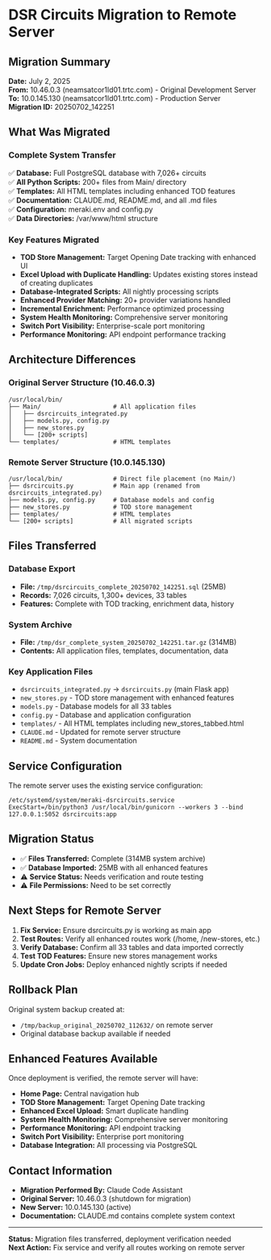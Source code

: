# DSR Circuits Migration to Remote Server

## Migration Summary
**Date:** July 2, 2025  
**From:** 10.46.0.3 (neamsatcor1ld01.trtc.com) - Original Development Server  
**To:** 10.0.145.130 (neamsatcor1ld01.trtc.com) - Production Server  
**Migration ID:** 20250702_142251  

## What Was Migrated

### Complete System Transfer
✅ **Database:** Full PostgreSQL database with 7,026+ circuits  
✅ **All Python Scripts:** 200+ files from Main/ directory  
✅ **Templates:** All HTML templates including enhanced TOD features  
✅ **Documentation:** CLAUDE.md, README.md, and all .md files  
✅ **Configuration:** meraki.env and config.py  
✅ **Data Directories:** /var/www/html structure  

### Key Features Migrated
- **TOD Store Management:** Target Opening Date tracking with enhanced UI
- **Excel Upload with Duplicate Handling:** Updates existing stores instead of creating duplicates
- **Database-Integrated Scripts:** All nightly processing scripts
- **Enhanced Provider Matching:** 20+ provider variations handled
- **Incremental Enrichment:** Performance optimized processing
- **System Health Monitoring:** Comprehensive server monitoring
- **Switch Port Visibility:** Enterprise-scale port monitoring
- **Performance Monitoring:** API endpoint performance tracking

## Architecture Differences

### Original Server Structure (10.46.0.3)
```
/usr/local/bin/
├── Main/                    # All application files
│   ├── dsrcircuits_integrated.py
│   ├── models.py, config.py
│   ├── new_stores.py
│   └── [200+ scripts]
└── templates/               # HTML templates
```

### Remote Server Structure (10.0.145.130)
```
/usr/local/bin/              # Direct file placement (no Main/)
├── dsrcircuits.py           # Main app (renamed from dsrcircuits_integrated.py)
├── models.py, config.py     # Database models and config
├── new_stores.py            # TOD store management
├── templates/               # HTML templates
└── [200+ scripts]           # All migrated scripts
```

## Files Transferred

### Database Export
- **File:** `/tmp/dsrcircuits_complete_20250702_142251.sql` (25MB)
- **Records:** 7,026 circuits, 1,300+ devices, 33 tables
- **Features:** Complete with TOD tracking, enrichment data, history

### System Archive
- **File:** `/tmp/dsr_complete_system_20250702_142251.tar.gz` (314MB)
- **Contents:** All application files, templates, documentation, data

### Key Application Files
- `dsrcircuits_integrated.py` → `dsrcircuits.py` (main Flask app)
- `new_stores.py` - TOD store management with enhanced features
- `models.py` - Database models for all 33 tables
- `config.py` - Database and application configuration
- `templates/` - All HTML templates including new_stores_tabbed.html
- `CLAUDE.md` - Updated for remote server structure
- `README.md` - System documentation

## Service Configuration
The remote server uses the existing service configuration:
```
/etc/systemd/system/meraki-dsrcircuits.service
ExecStart=/bin/python3 /usr/local/bin/gunicorn --workers 3 --bind 127.0.0.1:5052 dsrcircuits:app
```

## Migration Status
- ✅ **Files Transferred:** Complete (314MB system archive)
- ✅ **Database Imported:** 25MB with all enhanced features
- ⚠️ **Service Status:** Needs verification and route testing
- ⚠️ **File Permissions:** Need to be set correctly

## Next Steps for Remote Server
1. **Fix Service:** Ensure dsrcircuits.py is working as main app
2. **Test Routes:** Verify all enhanced routes work (/home, /new-stores, etc.)
3. **Verify Database:** Confirm all 33 tables and data imported correctly
4. **Test TOD Features:** Ensure new stores management works
5. **Update Cron Jobs:** Deploy enhanced nightly scripts if needed

## Rollback Plan
Original system backup created at:
- `/tmp/backup_original_20250702_112632/` on remote server
- Original database backup available if needed

## Enhanced Features Available
Once deployment is verified, the remote server will have:
- **Home Page:** Central navigation hub
- **TOD Store Management:** Target Opening Date tracking
- **Enhanced Excel Upload:** Smart duplicate handling
- **System Health Monitoring:** Comprehensive server monitoring
- **Performance Monitoring:** API endpoint tracking
- **Switch Port Visibility:** Enterprise port monitoring
- **Database Integration:** All processing via PostgreSQL

## Contact Information
- **Migration Performed By:** Claude Code Assistant
- **Original Server:** 10.46.0.3 (shutdown for migration)
- **New Server:** 10.0.145.130 (active)
- **Documentation:** CLAUDE.md contains complete system context

---
**Status:** Migration files transferred, deployment verification needed  
**Next Action:** Fix service and verify all routes working on remote server